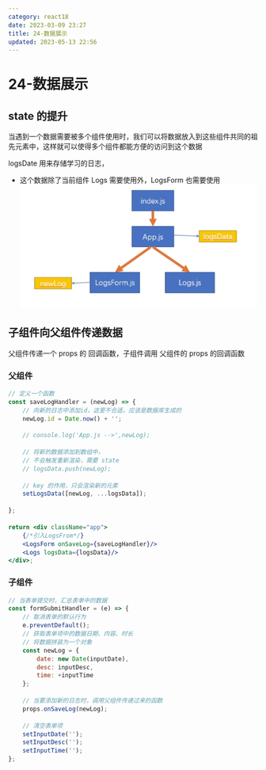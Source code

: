 ```yaml
---
category: react18
date: 2023-03-09 23:27
title: 24-数据展示
updated: 2023-05-13 22:56
---
```


# 24-数据展示

## state 的提升

当遇到一个数据需要被多个组件使用时，我们可以将数据放入到这些组件共同的祖先元素中，这样就可以使得多个组件都能方便的访问到这个数据

logsDate 用来存储学习的日志，

- 这个数据除了当前组件 Logs 需要使用外，LogsForm 也需要使用
![](./_images/image-2023-03-10_00-33-11-166-24-数据展示.png)

## 子组件向父组件传递数据

父组件传递一个 props 的 回调函数，子组件调用 父组件的 props 的回调函数

### 父组件

```jsx
// 定义一个函数
const saveLogHandler = (newLog) => {
    // 向新的日志中添加id，这里不合适，应该是数据库生成的
    newLog.id = Date.now() + '';

    // console.log('App.js -->',newLog);

    // 将新的数据添加到数组中，
    // 不会触发重新渲染，需要 state
    // logsData.push(newLog);

    // key 的作用，只会渲染新的元素
    setLogsData([newLog, ...logsData]);

};

return <div className="app">
    {/*引入LogsFrom*/}
    <LogsForm onSaveLog={saveLogHandler}/>
    <Logs logsData={logsData}/>
</div>;
```

### 子组件

```jsx
// 当表单提交时，汇总表单中的数据
const formSubmitHandler = (e) => {
    // 取消表单的默认行为
    e.preventDefault();
    // 获取表单项中的数据日期、内容、时长
    // 将数据拼装为一个对象
    const newLog = {
        date: new Date(inputDate),
        desc: inputDesc,
        time: +inputTime
    };

    // 当要添加新的日志时，调用父组件传递过来的函数
    props.onSaveLog(newLog);

    // 清空表单项
    setInputDate('');
    setInputDesc('');
    setInputTime('');
};
```